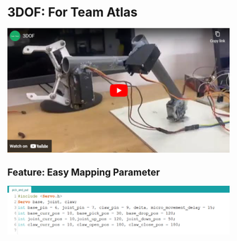 # 3DOF: For Team Atlas

[![Watch this project in Action!](_media/img/yt_thumb_1.png)](https://youtu.be/Mth5HUfYR-o)


## Feature: Easy Mapping Parameter
![IDE Picture](_media/img/easy_parameter.png)